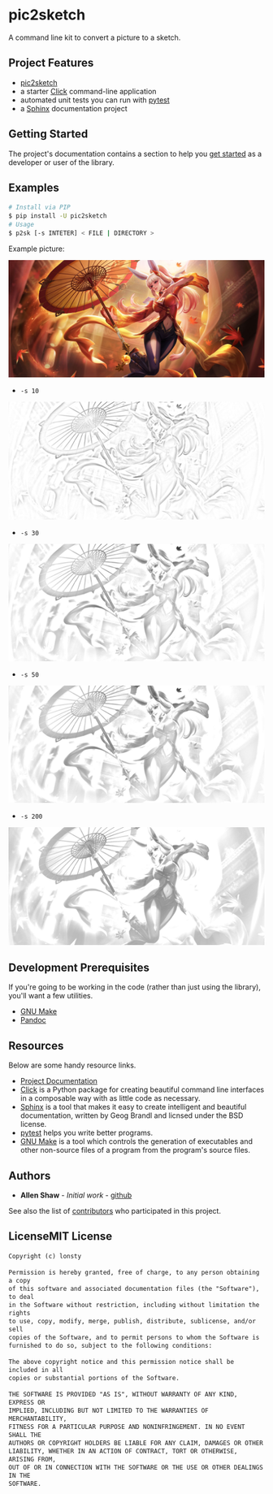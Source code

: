 # pic2sketch

A command line kit to convert a picture to a sketch.

## Project Features

* [pic2sketch](http://pic2sketch.readthedocs.io/)
* a starter [Click](http://click.pocoo.org/5/) command-line application
* automated unit tests you can run with [pytest](https://docs.pytest.org/en/latest/)
* a [Sphinx](http://www.sphinx-doc.org/en/master/) documentation project

## Getting Started

The project's documentation contains a section to help you
[get started](https://pic2sketch.readthedocs.io/en/latest/getting_started.html) as a developer or
user of the library.

## Examples

```sh
# Install via PIP
$ pip install -U pic2sketch
# Usage
$ p2sk [-s INTETER] < FILE | DIRECTORY >
```

Example picture:

![](examples/gsl.jpg)

- `-s 10`

![](examples/gsl_10.jpg)

- `-s 30`

![](examples/gsl_30.jpg)

- `-s 50`

![](examples/gsl_50.jpg)

- `-s 200`

![](examples/gsl_200.jpg)

## Development Prerequisites

If you're going to be working in the code (rather than just using the library), you'll want a few utilities.

* [GNU Make](https://www.gnu.org/software/make/)
* [Pandoc](https://pandoc.org/)

## Resources

Below are some handy resource links.

* [Project Documentation](http://pic2sketch.readthedocs.io/)
* [Click](http://click.pocoo.org/5/) is a Python package for creating beautiful command line interfaces in a composable way with as little code as necessary.
* [Sphinx](http://www.sphinx-doc.org/en/master/) is a tool that makes it easy to create intelligent and beautiful documentation, written by Geog Brandl and licnsed under the BSD license.
* [pytest](https://docs.pytest.org/en/latest/) helps you write better programs.
* [GNU Make](https://www.gnu.org/software/make/) is a tool which controls the generation of executables and other non-source files of a program from the program's source files.


## Authors

* **Allen Shaw** - *Initial work* - [github](https://github.com/lonsty)

See also the list of [contributors](https://github.com/lonsty/pic2sketch/contributors) who participated in this project.

## LicenseMIT License

```
Copyright (c) lonsty

Permission is hereby granted, free of charge, to any person obtaining a copy
of this software and associated documentation files (the "Software"), to deal
in the Software without restriction, including without limitation the rights
to use, copy, modify, merge, publish, distribute, sublicense, and/or sell
copies of the Software, and to permit persons to whom the Software is
furnished to do so, subject to the following conditions:

The above copyright notice and this permission notice shall be included in all
copies or substantial portions of the Software.

THE SOFTWARE IS PROVIDED "AS IS", WITHOUT WARRANTY OF ANY KIND, EXPRESS OR
IMPLIED, INCLUDING BUT NOT LIMITED TO THE WARRANTIES OF MERCHANTABILITY,
FITNESS FOR A PARTICULAR PURPOSE AND NONINFRINGEMENT. IN NO EVENT SHALL THE
AUTHORS OR COPYRIGHT HOLDERS BE LIABLE FOR ANY CLAIM, DAMAGES OR OTHER
LIABILITY, WHETHER IN AN ACTION OF CONTRACT, TORT OR OTHERWISE, ARISING FROM,
OUT OF OR IN CONNECTION WITH THE SOFTWARE OR THE USE OR OTHER DEALINGS IN THE
SOFTWARE.
```
